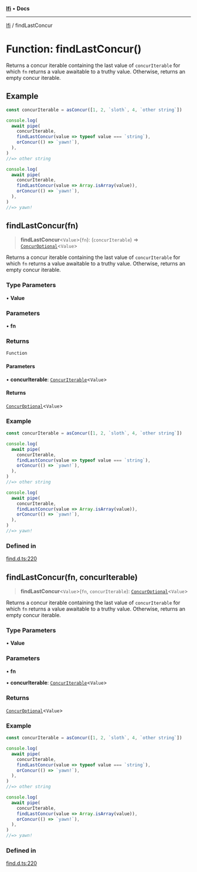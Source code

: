 [**lfi**](../readme.md) • **Docs**

---

[lfi](../globals.md) / findLastConcur

# Function: findLastConcur()

Returns a concur iterable containing the last value of `concurIterable` for
which `fn` returns a value awaitable to a truthy value. Otherwise, returns an
empty concur iterable.

## Example

```js
const concurIterable = asConcur([1, 2, `sloth`, 4, `other string`])

console.log(
  await pipe(
    concurIterable,
    findLastConcur(value => typeof value === `string`),
    orConcur(() => `yawn!`),
  ),
)
//=> other string

console.log(
  await pipe(
    concurIterable,
    findLastConcur(value => Array.isArray(value)),
    orConcur(() => `yawn!`),
  ),
)
//=> yawn!
```

## findLastConcur(fn)

> **findLastConcur**\<`Value`\>(`fn`): (`concurIterable`) =>
> [`ConcurOptional`](../type-aliases/ConcurOptional.md)\<`Value`\>

Returns a concur iterable containing the last value of `concurIterable` for
which `fn` returns a value awaitable to a truthy value. Otherwise, returns an
empty concur iterable.

### Type Parameters

• **Value**

### Parameters

• **fn**

### Returns

`Function`

#### Parameters

• **concurIterable**:
[`ConcurIterable`](../type-aliases/ConcurIterable.md)\<`Value`\>

#### Returns

[`ConcurOptional`](../type-aliases/ConcurOptional.md)\<`Value`\>

### Example

```js
const concurIterable = asConcur([1, 2, `sloth`, 4, `other string`])

console.log(
  await pipe(
    concurIterable,
    findLastConcur(value => typeof value === `string`),
    orConcur(() => `yawn!`),
  ),
)
//=> other string

console.log(
  await pipe(
    concurIterable,
    findLastConcur(value => Array.isArray(value)),
    orConcur(() => `yawn!`),
  ),
)
//=> yawn!
```

### Defined in

[find.d.ts:220](https://github.com/TomerAberbach/lfi/blob/c9ef1bf4d1040d7f49c52b70b358c019e55f524d/src/operations/find.d.ts#L220)

## findLastConcur(fn, concurIterable)

> **findLastConcur**\<`Value`\>(`fn`, `concurIterable`):
> [`ConcurOptional`](../type-aliases/ConcurOptional.md)\<`Value`\>

Returns a concur iterable containing the last value of `concurIterable` for
which `fn` returns a value awaitable to a truthy value. Otherwise, returns an
empty concur iterable.

### Type Parameters

• **Value**

### Parameters

• **fn**

• **concurIterable**:
[`ConcurIterable`](../type-aliases/ConcurIterable.md)\<`Value`\>

### Returns

[`ConcurOptional`](../type-aliases/ConcurOptional.md)\<`Value`\>

### Example

```js
const concurIterable = asConcur([1, 2, `sloth`, 4, `other string`])

console.log(
  await pipe(
    concurIterable,
    findLastConcur(value => typeof value === `string`),
    orConcur(() => `yawn!`),
  ),
)
//=> other string

console.log(
  await pipe(
    concurIterable,
    findLastConcur(value => Array.isArray(value)),
    orConcur(() => `yawn!`),
  ),
)
//=> yawn!
```

### Defined in

[find.d.ts:220](https://github.com/TomerAberbach/lfi/blob/c9ef1bf4d1040d7f49c52b70b358c019e55f524d/src/operations/find.d.ts#L220)
